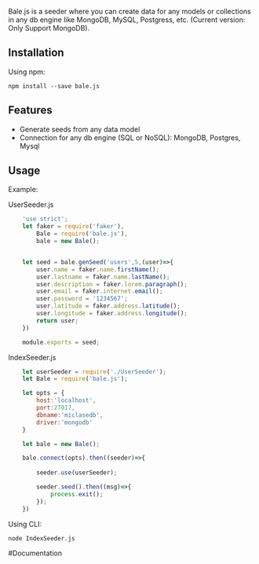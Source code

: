 Bale.js is a seeder where you can create data for any models or collections in any db engine like MongoDB, MySQL, Postgress, etc. (Current version: Only Support MongoDB).


## Installation

Using npm:
```
npm install --save bale.js
```

## Features

- Generate seeds from any data model
- Connection for any db engine (SQL or NoSQL): MongoDB, Postgres, Mysql

## Usage 


Example:

UserSeeder.js
```js
    'use strict';
    let faker = require('faker'),
        Bale = require('bale.js'),
        bale = new Bale();


    let seed = bale.genSeed('users',5,(user)=>{
        user.name = faker.name.firstName();
        user.lastname = faker.name.lastName();
        user.description = faker.lorem.paragraph();
        user.email = faker.internet.email();
        user.password = '1234567'; 
        user.latitude = faker.address.latitude();
        user.longitude = faker.address.longitude();
        return user;
    })

    module.exports = seed;
```

IndexSeeder.js
```js
    let userSeeder = require('./UserSeeder');
    let Bale = require('bale.js');

    let opts = {
        host:'localhost',
        port:27017,
        dbname:'miclasedb',
        driver:'mongodb'
    }

    let bale = new Bale();

    bale.connect(opts).then((seeder)=>{
        
        seeder.use(userSeeder);

        seeder.seed().then((msg)=>{
            process.exit();
        });
    })

```

Using CLI:
```
node IndexSeeder.js
```

#Documentation